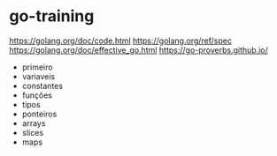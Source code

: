 # go-training

https://golang.org/doc/code.html
https://golang.org/ref/spec
https://golang.org/doc/effective_go.html
https://go-proverbs.github.io/

* primeiro
* variaveis
* constantes
* funções
* tipos
* ponteiros
* arrays
* slices
* maps
